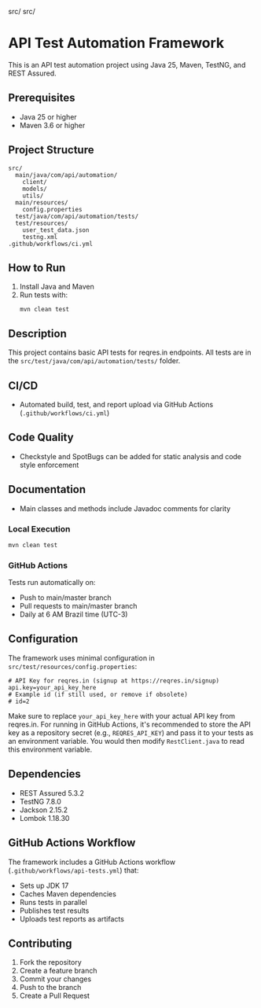 src/
src/

# API Test Automation Framework

This is an API test automation project using Java 25, Maven, TestNG, and REST Assured.

## Prerequisites

- Java 25 or higher
- Maven 3.6 or higher

## Project Structure

```
src/
  main/java/com/api/automation/
    client/
    models/
    utils/
  main/resources/
    config.properties
  test/java/com/api/automation/tests/
  test/resources/
    user_test_data.json
    testng.xml
.github/workflows/ci.yml
```

## How to Run

1. Install Java and Maven
2. Run tests with:
   ```
   mvn clean test
   ```

## Description

This project contains basic API tests for reqres.in endpoints. All tests are in the `src/test/java/com/api/automation/tests/` folder.

## CI/CD

- Automated build, test, and report upload via GitHub Actions (`.github/workflows/ci.yml`)

## Code Quality

- Checkstyle and SpotBugs can be added for static analysis and code style enforcement

## Documentation

- Main classes and methods include Javadoc comments for clarity

### Local Execution

```bash
mvn clean test
```

### GitHub Actions

Tests run automatically on:

- Push to main/master branch
- Pull requests to main/master branch
- Daily at 6 AM Brazil time (UTC-3)

## Configuration

The framework uses minimal configuration in `src/test/resources/config.properties`:

```properties
# API Key for reqres.in (signup at https://reqres.in/signup)
api.key=your_api_key_here
# Example id (if still used, or remove if obsolete)
# id=2
```

Make sure to replace `your_api_key_here` with your actual API key from reqres.in.
For running in GitHub Actions, it's recommended to store the API key as a repository secret (e.g., `REQRES_API_KEY`) and pass it to your tests as an environment variable. You would then modify `RestClient.java` to read this environment variable.

## Dependencies

- REST Assured 5.3.2
- TestNG 7.8.0
- Jackson 2.15.2
- Lombok 1.18.30

## GitHub Actions Workflow

The framework includes a GitHub Actions workflow (`.github/workflows/api-tests.yml`) that:

- Sets up JDK 17
- Caches Maven dependencies
- Runs tests in parallel
- Publishes test results
- Uploads test reports as artifacts

## Contributing

1. Fork the repository
2. Create a feature branch
3. Commit your changes
4. Push to the branch
5. Create a Pull Request

